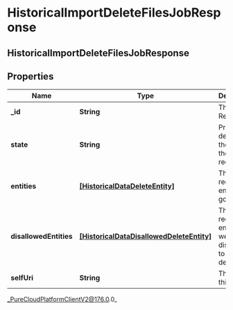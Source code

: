 # HistoricalImportDeleteFilesJobResponse

## HistoricalImportDeleteFilesJobResponse

## Properties

|Name | Type | Description | Notes|
|------------ | ------------- | ------------- | -------------|
| **_id** | **String** | The Job Id Request | [optional] |
| **state** | **String** | Property denoting the state of the remove request | [optional] |
| **entities** | [**[HistoricalDataDeleteEntity]**]([HistoricalDataDeleteEntity]) | The request entities that got deleted | [optional] |
| **disallowedEntities** | [**[HistoricalDataDisallowedDeleteEntity]**]([HistoricalDataDisallowedDeleteEntity]) | The request entities that were disallowed to be deleted | [optional] |
| **selfUri** | **String** | The URI for this object | [optional] |



_PureCloudPlatformClientV2@176.0.0_
